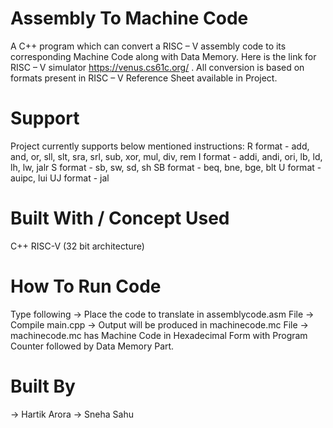 # Assembly To Machine Code 
A C++ program which can convert a RISC – V assembly code to its corresponding Machine Code along with Data Memory. Here is the link for RISC – V simulator https://venus.cs61c.org/ . All conversion is based on formats present in RISC – V Reference Sheet available in Project.
# Support 
Project currently supports below mentioned instructions:
R format - add, and, or, sll, slt, sra, srl, sub, xor, mul, div, rem
I format - addi, andi, ori, lb, ld, lh, lw, jalr
S format - sb, sw, sd, sh
SB format - beq, bne, bge, blt
U format - auipc, lui
UJ format - jal
# Built With / Concept Used
C++ 
RISC-V (32 bit architecture)

# How To Run Code
 Type following
-> Place the code to translate in assemblycode.asm File
-> Compile main.cpp
-> Output will be produced in machinecode.mc File
-> machinecode.mc has Machine Code in Hexadecimal Form with Program Counter followed by Data Memory Part.

# Built By
-> Hartik Arora
-> Sneha Sahu
